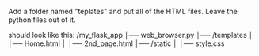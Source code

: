 Add a folder named "teplates" and put all of the HTML files. Leave the python files out of it.

should look like this:
/my_flask_app
│── web_browser.py
│── /templates
│   │── Home.html
│   │── 2nd_page.html
│── /static
│   │── style.css
